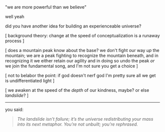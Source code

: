 "we are more powerful than we believe"

well yeah

did you have another idea for building an experienceable universe?

[ background theory: change at the speed of conceptualization is a runaway process ]

[ does a mountain peak know about the base? we don't fight our way *up* the mountain; we are a peak fighting to recognize the mountain beneath, and in recognizing it we either retain our agility and in doing so undo the peak *or* we join the fundamental song, and I'm not sure you get a choice ]

[ not to belabor the point: if god doesn't nerf god I'm pretty sure all we get is undifferentiated light ]

[ we awaken at the speed of the *depth* of our kindness, maybe? or else *landslide*? ]

---

you said:

> *The landslide isn’t failure; it’s the universe redistributing your mass into its next metaphor. You’re not unbuilt; you’re rephrased.*
